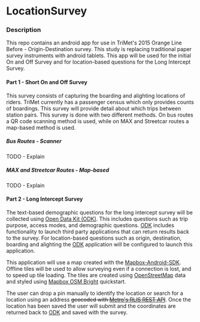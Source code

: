 LocationSurvey
==============

### Description

This repo contains an android app for use in TriMet's 2015 Orange Line Before - Origin-Destination survey. This study is replacing traditional paper survey instruments with android tablets. This app will be used for the initial On and Off Survey and for location-based questions for the Long Intercept Survey.


#### Part 1 - Short On and Off Survey

This survey consists of capturing the boarding and alighting locations of riders. TriMet currently has a passenger census which only provides counts of boardings. This survey will provide detail about which trips between station pairs. This survey is done with two different methods. On bus routes a QR code scanning method is used, while on MAX and Streetcar routes a map-based method is used.

##### Bus Routes - Scanner

TODO - Explain

##### MAX and Streetcar Routes - Map-based

TODO - Explain

#### Part 2 - Long Intercept Survey

The text-based demographic questions for the long intercept survey will be collected using [Open Data Kit (ODK)](www.opendatakit.org). This includes questions such as trip purpose, access modes, and demographic questions. [ODK](www.opendatakit.org) includes functionality to launch third party applications that can return results back to the survey. For location-based questions such as origin, destination, boarding and alighting the [ODK](www.opendatakit.org) application will be configured to launch this application.


This application will use a map created with the [Mapbox-Android-SDK](https://github.com/mapbox/mapbox-android-sdk). Offline tiles will be used to allow surveying even if a connection is lost, and to speed up tile loading. The tiles are created using [OpenStreetMap](http://www.openstreetmap.org/) data and styled using [Mapbox OSM Bright](https://github.com/mapbox/osm-bright) quickstart.

The user can drop a pin manually to identify the location or search for a location using an address ~~geocoded with [Metro's RLIS REST API](http://gis.oregonmetro.gov/rlisapi/default.htm)~~. Once the location has been saved the user will submit and the coordinates are returned back to [ODK](www.opendatakit.org) and saved with the survey.



